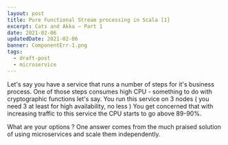 ```yaml
---
layout: post
title: Pure Functional Stream processing in Scala [1]
excerpt: Cats and Akka – Part 1
date: 2021-02-06
updatedDate: 2021-02-06
banner: ComponentErr-1.png
tags:
  - draft-post
  - microservice
---
```


Let's say you have a service that runs a number of steps for it's business process. 
One of those steps consumes high CPU - something to do with cryptographic functions let's say.
You run this service on 3 nodes ( you need 3 at least for high availability, no less )
You get concerned that with increasing traffic to this service the CPU starts to go above 89-90%.

What are your options ?
One answer comes from the much praised solution of using microservices and scale them independently.
